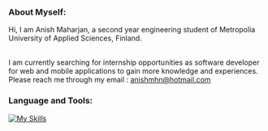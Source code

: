 ### About Myself:

Hi, I am Anish Maharjan, a second year engineering student of Metropolia University of Applied Sciences, Finland.

<br>
I am currently searching for internship opportunities as software developer for web and mobile applications to gain more knowledge and experiences.
Please reach me through my email : <a href = "mailto: anishmhn@hotmail.com">anishmhn@hotmail.com</a>

### Language and Tools:
[![My Skills](https://skills.thijs.gg/icons?i=js,html,css,java,kotlin,nodejs,git,c,mysql)](https://skills.thijs.gg)
